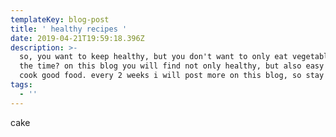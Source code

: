 ```yaml
---
templateKey: blog-post
title: ' healthy recipes '
date: 2019-04-21T19:59:18.396Z
description: >-
  so, you want to keep healthy, but you don't want to only eat vegetables all
  the time? on this blog you will find not only healthy, but also easy ways to
  cook good food. every 2 weeks i will post more on this blog, so stay tuned! 
tags:
  - ''
---
```

cake
